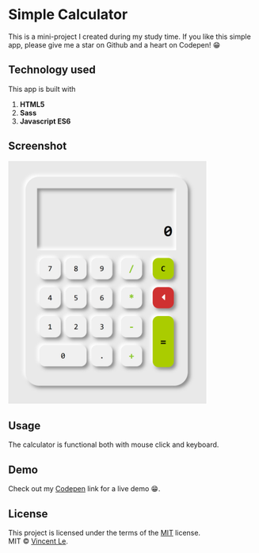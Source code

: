 # Simple Calculator

This is a mini-project I created during my study time.
If you like this simple app, please give me a star on Github and a heart on Codepen! :grin:

## Technology used

This app is built with

1. **HTML5**
2. **Sass**
3. **Javascript ES6**

## Screenshot

<img src="resources/calculator-screenshot.png" alt="Calculator Interface" width="400">
<br>

## Usage

The calculator is functional both with mouse click and keyboard.

## Demo

Check out my [Codepen](https://codepen.io/vincentle/full/KKNvwVR) link for a live demo :grin:.

## License

This project is licensed under the terms of the [MIT](/LICENSE) license.\
MIT © [Vincent Le]("https://www.vincentle.me/").
